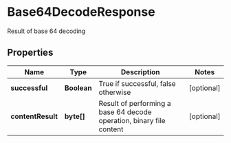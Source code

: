 

# Base64DecodeResponse

Result of base 64 decoding

## Properties

| Name | Type | Description | Notes |
|------------ | ------------- | ------------- | -------------|
|**successful** | **Boolean** | True if successful, false otherwise |  [optional] |
|**contentResult** | **byte[]** | Result of performing a base 64 decode operation, binary file content |  [optional] |




